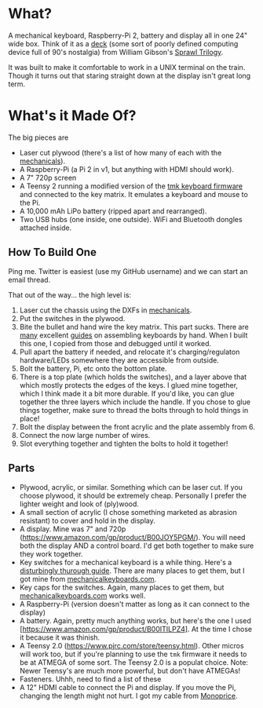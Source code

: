 # What?
A mechanical keyboard, Raspberry-Pi 2, battery and display all in one 24" wide box. Think of it as a [deck](https://www.google.com/search?q=neuromancer+deck) (some sort of poorly defined computing device full of 90's nostalgia) from William Gibson's [Sprawl Trilogy](https://en.wikipedia.org/wiki/Sprawl_trilogy).

It was built to make it comfortable to work in a UNIX terminal on the train. Though it turns out that staring straight down at the display isn't great long term.

# What's it Made Of?
The big pieces are
* Laser cut plywood (there's a list of how many of each with the [mechanicals](/mechanicals)).
* A Raspberry-Pi (a Pi 2 in v1, but anything with HDMI should work).
* A 7" 720p screen
* A Teensy 2 running a modified version of the [tmk keyboard firmware](https://github.com/tmk/tmk_keyboard) and connected to the key matrix. It emulates a keyboard and mouse to the Pi.
* A 10,000 mAh LiPo battery (ripped apart and rearranged).
* Two USB hubs (one inside, one outside). WiFi and Bluetooth dongles attached inside.

## How To Build One
Ping me. Twitter is easiest (use my GitHub username) and we can start an email thread.

That out of the way... the high level is:
1. Laser cut the chassis using the DXFs in [mechanicals](/mechanicals).
2. Put the switches in the plywood.
3. Bite the bullet and hand wire the key matrix. This part sucks. There are [many](https://deskthority.net/workshop-f7/brownfox-step-by-step-t6050.html) excellent [guides](https://github.com/technomancy/atreus/wiki/BuildLogs) on assembling keyboards by hand. When I built this one, I copied from those and debugged until it worked.
4. Pull apart the battery if needed, and relocate it's charging/regulaton hardware/LEDs somewhere they are accessible from outside.
5. Bolt the battery, Pi, etc onto the bottom plate.
6. There is a top plate (which holds the switches), and a layer above that which mostly protects the edges of the keys. I glued mine together, which I think made it a bit more durable. If you'd like, you can glue together the three layers which include the handle. If you chose to glue things together, make sure to thread the bolts through to hold things in place!
7. Bolt the display between the front acrylic and the plate assembly from 6.
8. Connect the now large number of wires.
9. Slot everything together and tighten the bolts to hold it together!

## Parts
* Plywood, acrylic, or similar. Something which can be laser cut. If you choose plywood, it should be extremely cheap. Personally I prefer the lighter weight and look of (ply)wood.
* A small section of acrylic (I chose something marketed as abrasion resistant) to cover and hold in the display.
* A display. Mine was 7" and 720p (https://www.amazon.com/gp/product/B00JOY5PGM/). You will need both the display AND a control board. I'd get both together to make sure they work together.
* Key switches for a mechanical keyboard is a while thing. Here's a [disturbingly thurough guide](https://input.club/the-comparative-guide-to-mechanical-switches/). There are many places to get them, but I got mine from [mechanicalkeyboards.com](https://mechanicalkeyboards.com/shop/index.php?l=product_list&c=107).
* Key caps for the switches. Again, many places to get them, but [mechanicalkeyboards.com](https://mechanicalkeyboards.com/shop/index.php?l=product_list&c=40) works well.
* A Raspberry-Pi (version doesn't matter as long as it can connect to the display)
* A battery. Again, pretty much anything works, but here's the one I used [https://www.amazon.com/gp/product/B00ITILPZ4]. At the time I chose it because it was thinish.
* A Teensy 2.0 (https://www.pjrc.com/store/teensy.html). Other micros will work too, but if you're planning to use the `tmk` firmware it needs to be at ATMEGA of some sort. The Teensy 2.0 is a populat choice. Note: Newer Teensy's are much more powerful, but don't have ATMEGAs!
* Fasteners. Uhhh, need to find a list of these
* A 12" HDMI cable to connect the Pi and display. If you move the Pi, changing the length might not hurt. I got my cable from [Monoprice](https://www.monoprice.com/).

